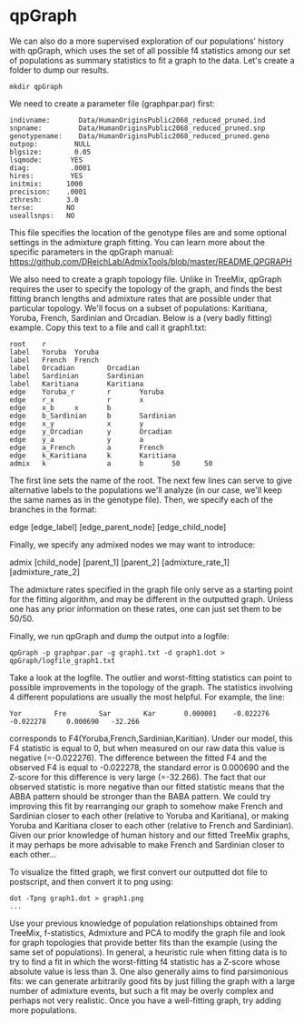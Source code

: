 
# qpGraph

We can also do a more supervised exploration of our populations' history with qpGraph, which uses the set of all possible f4 statistics among our set of populations as summary statistics to fit a graph to the data. Let's create a folder to dump our results.

```
mkdir qpGraph
```

We need to create a parameter file (graphpar.par) first:

```
indivname:       Data/HumanOriginsPublic2068_reduced_pruned.ind
snpname:         Data/HumanOriginsPublic2068_reduced_pruned.snp
genotypename:    Data/HumanOriginsPublic2068_reduced_pruned.geno
outpop:         NULL
blgsize:        0.05
lsqmode:       YES
diag:          .0001
hires:         YES
initmix:      1000
precision:    .0001
zthresh:      3.0
terse:        NO
useallsnps:   NO
```

This file specifies the location of the genotype files are and some optional settings in the admixture graph fitting. You can learn more about the specific parameters in the qpGraph manual: https://github.com/DReichLab/AdmixTools/blob/master/README.QPGRAPH

We also need to create a graph topology file. Unlike in TreeMix, qpGraph requires the user to specify the topology of the graph, and finds the best fitting branch lengths and admixture rates that are possible under that particular topology. We'll focus on a subset of populations: Karitiana, Yoruba, French, Sardinian and Orcadian. Below is a (very badly fitting) example. Copy this text to a file and call it graph1.txt:

```
root    r
label   Yoruba  Yoruba
label   French  French
label   Orcadian        Orcadian
label   Sardinian       Sardinian
label   Karitiana       Karitiana
edge    Yoruba_r        r       Yoruba
edge    r_x             r       x
edge    x_b     x       b
edge    b_Sardinian     b       Sardinian
edge    x_y             x       y
edge    y_Orcadian      y       Orcadian
edge    y_a             y       a
edge    a_French        a       French
edge    k_Karitiana     k       Karitiana
admix   k               a       b       50      50
```

The first line sets the name of the root. The next few lines can serve to give alternative labels to the populations we'll analyze (in our case, we'll keep the same names as in the genotype file). Then, we specify each of the branches in the format:

edge [edge_label] [edge_parent_node] [edge_child_node]

Finally, we specify any admixed nodes we may want to introduce:

admix [child_node] [parent_1] [parent_2] [admixture_rate_1] [admixture_rate_2]

The admixture rates specified in the graph file only serve as a starting point for the fitting algorithm, and may be different in the outputted graph. Unless one has any prior information on these rates, one can just set them to be 50/50.

Finally, we run qpGraph and dump the output into a logfile:

```
qpGraph -p graphpar.par -g graph1.txt -d graph1.dot > qpGraph/logfile_graph1.txt
```

Take a look at the logfile. The outlier and worst-fitting statistics can point to possible improvements in the topology of the graph. The statistics involving 4 different populations are usually the most helpful. For example, the line:

```
Yor        Fre        Sar        Kar       0.000001    -0.022276    -0.022278     0.000690   -32.266 
```

corresponds to F4(Yoruba,French,Sardinian,Karitian). Under our model, this F4 statistic is equal to 0, but when measured on our raw data this value is negative (=-0.022276). The difference between the fitted F4 and the observed F4 is equal to -0.022278, the standard error  is 0.000690 and the Z-score for this difference is very large (=-32.266). The fact that our observed statistic is more negative than our fitted statistic means that the ABBA pattern should be stronger than the BABA pattern. We could try improving this fit by rearranging our graph to somehow make French and Sardinian closer to each other (relative to Yoruba and Karitiana), or making Yoruba and Karitiana closer to each other (relative to French and Sardinian). Given our prior knowledge of human history and our fitted TreeMix graphs, it may perhaps be more advisable to make French and Sardinian closer to each other...

To visualize the fitted graph, we first convert our outputted dot file to postscript, and then convert it to png using:

```
dot -Tpng graph1.dot > graph1.png
...
```

Use your previous knowledge of population relationships obtained from TreeMix, f-statistics, Admixture and PCA to modify the graph file and look for graph topologies that provide better fits than the example (using the same set of populations). In general, a heuristic rule when fitting data is to try to find a fit in which the worst-fitting f4 statistic has a Z-score whose absolute value is less than 3. One also generally aims to find parsimonious fits: we can generate arbitrarily good fits by just filling the graph with a large number of admixture events, but such a fit may be overly complex and perhaps not very realistic. Once you have a well-fitting graph, try adding more populations.
